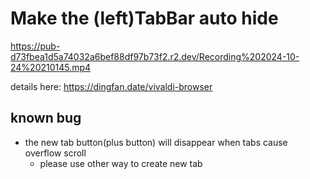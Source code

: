 # Make the (left)TabBar auto hide

https://pub-d73fbea1d5a74032a6bef88df97b73f2.r2.dev/Recording%202024-10-24%20210145.mp4

details here: https://dingfan.date/vivaldi-browser

## known bug

- the new tab button(plus button) will disappear when tabs cause overflow scroll
  - please use other way to create new tab

